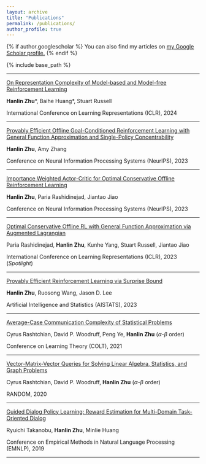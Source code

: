 ```yaml
---
layout: archive
title: "Publications"
permalink: /publications/
author_profile: true
---
```


{% if author.googlescholar %}
  You can also find my articles on <u><a href="{{author.googlescholar}}">my Google Scholar profile</a>.</u>
{% endif %}

{% include base_path %}

<!-- {% for post in site.publications reversed %}
  {% include archive-single.html %}
{% endfor %} -->

<!-- ---
[Avoiding Catastrophe in Continuous Spaces by Asking for Help](https://arxiv.org/abs/2402.08062)

Benjamin Plaut, **Hanlin Zhu**, Stuart Russell

preprint, 2024

---
[Efficient Prompt Caching via Embedding Similarity](https://arxiv.org/abs/2402.01173)

**Hanlin Zhu**, Banghua Zhu, Jiantao Jiao

preprint, 2024

---
[Towards Optimal Statistical Watermarking](https://arxiv.org/abs/2312.07930)

Baihe Huang, **Hanlin Zhu**, Banghua Zhu, Kannan Ramchandran, Michael I. Jordan, Jason D. Lee, Jiantao Jiao

preprint, 2024 -->

---
[On Representation Complexity of Model-based and Model-free Reinforcement Learning](https://arxiv.org/abs/2310.01706)

**Hanlin Zhu**\*, Baihe Huang\*, Stuart Russell

International Conference on Learning Representations (ICLR), 2024

<!-- ---
[End-to-end Story Plot Generator](https://arxiv.org/abs/2310.08796)

**Hanlin Zhu**\*, Andrew Cohen\*, Danqing Wang, Kevin Yang, Xiaomeng Yang, Jiantao Jiao, Yuandong Tian

preprint, 2023

---
[Learning Personalized Story Evaluation](https://arxiv.org/abs/2310.03304)

Danqing Wang, Kevin Yang, **Hanlin Zhu**, Xiaomeng Yang, Andrew Cohen, Lei Li, Yuandong Tian

preprint, 2023 -->

---
[Provably Efficient Offline Goal-Conditioned Reinforcement Learning with General Function Approximation and Single-Policy Concentrability](https://arxiv.org/abs/2302.03770)

**Hanlin Zhu**, Amy Zhang

Conference on Neural Information Processing Systems (NeurIPS), 2023

---
[Importance Weighted Actor-Critic for Optimal Conservative Offline Reinforcement Learning](https://arxiv.org/abs/2301.12714)

**Hanlin Zhu**, Paria Rashidinejad, Jiantao Jiao

Conference on Neural Information Processing Systems (NeurIPS), 2023

---
[Optimal Conservative Offline RL with General Function Approximation via Augmented Lagrangian](https://arxiv.org/abs/2211.00716)

Paria Rashidinejad, **Hanlin Zhu**, Kunhe Yang, Stuart Russell, Jiantao Jiao

International Conference on Learning Representations (ICLR), 2023 (*Spotlight*)

---
[Provably Efficient Reinforcement Learning via Surprise Bound](https://arxiv.org/abs/2302.11634)

**Hanlin Zhu**, Ruosong Wang, Jason D. Lee

Artificial Intelligence and Statistics (AISTATS), 2023

---
[Average-Case Communication Complexity of Statistical Problems](https://arxiv.org/abs/2107.01335)

Cyrus Rashtchian, David P. Woodruff, Peng Ye, **Hanlin Zhu** ($\alpha$-$\beta$ order)

Conference on Learning Theory (COLT), 2021

---
[Vector-Matrix-Vector Queries for Solving Linear Algebra, Statistics, and Graph Problems](https://arxiv.org/abs/2006.14015)

Cyrus Rashtchian, David P. Woodruff, **Hanlin Zhu** ($\alpha$-$\beta$ order)

RANDOM, 2020

---
[Guided Dialog Policy Learning: Reward Estimation for Multi-Domain Task-Oriented Dialog](https://arxiv.org/abs/1908.10719)

Ryuichi Takanobu, **Hanlin Zhu**, Minlie Huang

Conference on Empirical Methods in Natural Language Processing (EMNLP), 2019

---
